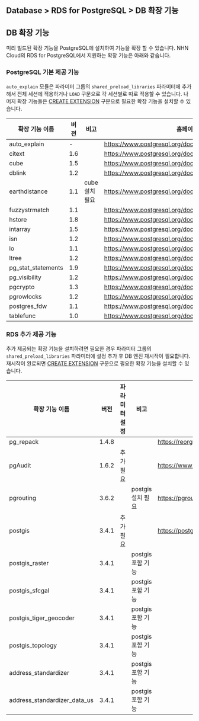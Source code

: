 ## Database > RDS for PostgreSQL > DB 확장 기능

## DB 확장 기능
미리 빌드된 확장 기능을 PostgreSQL에 설치하여 기능을 확장 할 수 있습니다. NHN Cloud의 RDS for PostgreSQL에서 지원하는 확장 기능은 아래와 같습니다.

### PostgreSQL 기본 제공 기능

`auto_explain` 모듈은 파라미터 그룹의 `shared_preload_libraries` 파라미터에 추가해서 전체 세션에 적용하거나 `LOAD` 구문으로 각 세션별로 따로 적용할 수 있습니다. 나머지 확장 기능들은 [CREATE EXTENSION](https://www.postgresql.org/docs/14/sql-createextension.html) 구문으로 필요한 확장 기능을 설치할 수 있습니다.

| 확장 기능 이름           | 버전  | 비고         | 홈페이지                                                     |
|--------------------|-----|------------|----------------------------------------------------------|
| auto_explain       | -   |            | https://www.postgresql.org/docs/14/auto-explain.html     |
| citext             | 1.6 |            | https://www.postgresql.org/docs/14/citext.html           |
| cube               | 1.5 |            | https://www.postgresql.org/docs/14/cube.html             |
| dblink             | 1.2 |            | https://www.postgresql.org/docs/14/dblink.html           |
| earthdistance      | 1.1 | cube 설치 필요 | https://www.postgresql.org/docs/14/earthdistance.html    |
| fuzzystrmatch      | 1.1 |            | https://www.postgresql.org/docs/14/fuzzystrmatch.html    |
| hstore             | 1.8 |            | https://www.postgresql.org/docs/14/hstore.html           |
| intarray           | 1.5 |            | https://www.postgresql.org/docs/14/intarray.html         |
| isn                | 1.2 |            | https://www.postgresql.org/docs/14/isn.html              |
| lo                 | 1.1 |            | https://www.postgresql.org/docs/14/lo.html               |
| ltree              | 1.2 |            | https://www.postgresql.org/docs/14/ltree.html            |
| pg_stat_statements | 1.9 |            | https://www.postgresql.org/docs/14/pgstatstatements.html |
| pg_visibility      | 1.2 |            | https://www.postgresql.org/docs/14/pgvisibility.html     |
| pgcrypto           | 1.3 |            | https://www.postgresql.org/docs/14/pgcrypto.html         |
| pgrowlocks         | 1.2 |            | https://www.postgresql.org/docs/14/pgrowlocks.html       |
| postgres_fdw       | 1.1 |            | https://www.postgresql.org/docs/14/postgres-fdw.html     |
| tablefunc          | 1.0 |            | https://www.postgresql.org/docs/14/tablefunc.html        |

### RDS 추가 제공 기능

추가 제공되는 확장 기능을 설치하려면 필요한 경우 파라미터 그룹의 `shared_preload_libraries` 파라미터에 설정 추가 후 DB 엔진 재시작이 필요합니다. 재시작이 완료되면 [CREATE EXTENSION](https://www.postgresql.org/docs/14/sql-createextension.html) 구문으로 필요한 확장 기능을 설치할 수 있습니다.

| 확장 기능 이름                     | 버전    | 파라미터 설정 | 비고            | 홈페이지                               |
|------------------------------|-------|---------|---------------|------------------------------------|
| pg_repack                    | 1.4.8 |         |               | https://reorg.github.io/pg_repack/ |
| pgAudit                      | 1.6.2 | 추가 필요   |               | https://www.pgaudit.org/           |
| pgrouting                    | 3.6.2 |         | postgis 설치 필요 | https://pgrouting.org/             |
| postgis                      | 3.4.1 | 추가 필요   |               | https://postgis.net/               |
| postgis_raster               | 3.4.1 |         | postgis 포함 기능 |                                    |
| postgis_sfcgal               | 3.4.1 |         | postgis 포함 기능 |                                    |
| postgis_tiger_geocoder       | 3.4.1 |         | postgis 포함 기능 |                                    |
| postgis_topology             | 3.4.1 |         | postgis 포함 기능 |                                    |
| address_standardizer         | 3.4.1 |         | postgis 포함 기능 |                                    |
| address_standardizer_data_us | 3.4.1 |         | postgis 포함 기능 |                                    |
